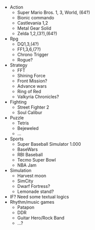 * Action
	* Super Mario Bros. 1, 3, World, (64?)
	* Bionic commando
	* Castlevania 1,2
    * Metal Gear Solid
	* Zelda 1,2,(3?),(64?)
* Rpg	
	* DQ1,3,(4?)	
	* FF1,3,6,(7?)	
	* Chrono Trigger	
	* Rogue?	
* Strategy	
	* FFT	
	* Shining Force	
	* Front Mission?	
	* Advance wars	
	* Ring of Red	
	* Valkyria Chronicles?	
* Fighting	
	* Street Fighter 2	
	* Soul Calibur	
* Puzzle	
	* Tetris	
	* Bejeweled	
	* ...	
* Sports	
	* Super Baseball Simulator 1.000	
	* BaseWars	
	* RBI Baseball	
	* Tecmo Super Bowl	
	* NBA Jam	
* Simulation	
	* Harvest moon	
	* SimCity	
	* Dwarf Fortress?	
	* Lemonade stand?	
* IF? Need some textual logics	
* Rhythm/music games	
	* Patapon	
	* DDR	
	* Guitar Hero/Rock Band	
	* ...?	
